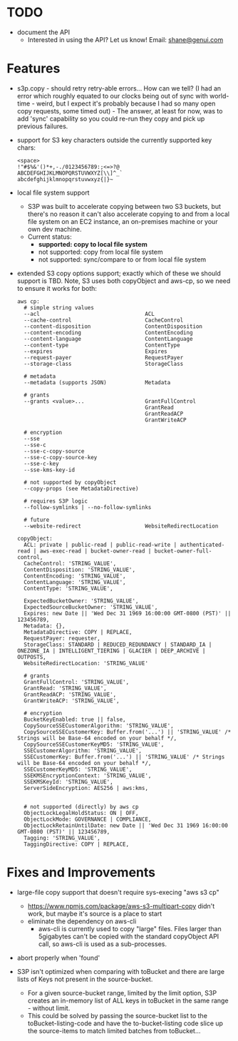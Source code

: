 # TODO

- document the API
  - Interested in using the API? Let us know! Email: shane@genui.com

# Features
- s3p.copy - should retry retry-able errors... How can we tell? (I had an error which roughly equated to our clocks being out of sync with world-time - weird, but I expect it's probably because I had so many open copy requests, some timed out) - The answer, at least for now, was to add 'sync' capability so you could re-run they copy and pick up previous failures.
- support for S3 key characters outside the currently supported key chars:
    ```
    <space>
    !"#$%&'()*+,-./0123456789:;<=>?@
    ABCDEFGHIJKLMNOPQRSTUVWXYZ[\\]^_`
    abcdefghijklmnopqrstuvwxyz{|}~
    ```
- local file system support
  - S3P was built to accelerate copying between two S3 buckets, but there's no reason it can't also accelerate copying to and from a local file system on an EC2 instance, an on-premises machine or your own dev machine.
  - Current status:
    - **supported: copy to local file system**
    - not supported: copy from local file system
    - not supported: sync/compare to or from local file system

- extended S3 copy options support; exactly which of these we should support is TBD. Note, S3 uses both copyObject and aws-cp, so we need to ensure it works for both:
    ```
    aws cp:
      # simple string values
      --acl                                 ACL
      --cache-control                       CacheControl
      --content-disposition                 ContentDisposition
      --content-encoding                    ContentEncoding
      --content-language                    ContentLanguage
      --content-type                        ContentType
      --expires                             Expires
      --request-payer                       RequestPayer
      --storage-class                       StorageClass

      # metadata
      --metadata (supports JSON)            Metadata

      # grants
      --grants <value>...                   GrantFullControl
                                            GrantRead
                                            GrantReadACP
                                            GrantWriteACP

      # encryption
      --sse
      --sse-c
      --sse-c-copy-source
      --sse-c-copy-source-key
      --sse-c-key
      --sse-kms-key-id

      # not supported by copyObject
      --copy-props (see MetadataDirective)

      # requires S3P logic
      --follow-symlinks | --no-follow-symlinks

      # future
      --website-redirect                    WebsiteRedirectLocation

    copyObject:
      ACL: private | public-read | public-read-write | authenticated-read | aws-exec-read | bucket-owner-read | bucket-owner-full-control,
      CacheControl: 'STRING_VALUE',
      ContentDisposition: 'STRING_VALUE',
      ContentEncoding: 'STRING_VALUE',
      ContentLanguage: 'STRING_VALUE',
      ContentType: 'STRING_VALUE',

      ExpectedBucketOwner: 'STRING_VALUE',
      ExpectedSourceBucketOwner: 'STRING_VALUE',
      Expires: new Date || 'Wed Dec 31 1969 16:00:00 GMT-0800 (PST)' || 123456789,
      Metadata: {},
      MetadataDirective: COPY | REPLACE,
      RequestPayer: requester,
      StorageClass: STANDARD | REDUCED_REDUNDANCY | STANDARD_IA | ONEZONE_IA | INTELLIGENT_TIERING | GLACIER | DEEP_ARCHIVE | OUTPOSTS,
      WebsiteRedirectLocation: 'STRING_VALUE'

      # grants
      GrantFullControl: 'STRING_VALUE',
      GrantRead: 'STRING_VALUE',
      GrantReadACP: 'STRING_VALUE',
      GrantWriteACP: 'STRING_VALUE',

      # encryption
      BucketKeyEnabled: true || false,
      CopySourceSSECustomerAlgorithm: 'STRING_VALUE',
      CopySourceSSECustomerKey: Buffer.from('...') || 'STRING_VALUE' /* Strings will be Base-64 encoded on your behalf */,
      CopySourceSSECustomerKeyMD5: 'STRING_VALUE',
      SSECustomerAlgorithm: 'STRING_VALUE',
      SSECustomerKey: Buffer.from('...') || 'STRING_VALUE' /* Strings will be Base-64 encoded on your behalf */,
      SSECustomerKeyMD5: 'STRING_VALUE',
      SSEKMSEncryptionContext: 'STRING_VALUE',
      SSEKMSKeyId: 'STRING_VALUE',
      ServerSideEncryption: AES256 | aws:kms,


      # not supported (directly) by aws cp
      ObjectLockLegalHoldStatus: ON | OFF,
      ObjectLockMode: GOVERNANCE | COMPLIANCE,
      ObjectLockRetainUntilDate: new Date || 'Wed Dec 31 1969 16:00:00 GMT-0800 (PST)' || 123456789,
      Tagging: 'STRING_VALUE',
      TaggingDirective: COPY | REPLACE,
    ```

# Fixes and Improvements
- large-file copy support that doesn't require sys-execing "aws s3 cp"
  - https://www.npmjs.com/package/aws-s3-multipart-copy didn't work, but maybe it's source is a place to start
  - eliminate the dependency on aws-cli
    - aws-cli is currently used to copy "large" files. Files larger than 5gigabytes can't be copied with the standard copyObject API call, so aws-cli is used as a sub-processes.

- abort properly when 'found'
- S3P isn't optimized when comparing with toBucket and there are large lists of Keys not present in the source-bucket.
  - For a given source-bucket range, limited by the limit option, S3P creates an in-memory list of ALL keys in toBucket in the same range - without limit.
  - This could be solved by passing the source-bucket list to the toBucket-listing-code and have the to-bucket-listing code slice up the source-items to match limited batches from toBucket...